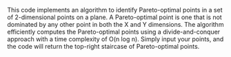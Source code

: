 This code implements an algorithm to identify Pareto-optimal points in a set of 2-dimensional points on a plane. A Pareto-optimal point is one that is not dominated by any other point in both the X and Y dimensions. The algorithm efficiently computes the Pareto-optimal points using a divide-and-conquer approach with a time complexity of O(n log n). Simply input your points, and the code will return the top-right staircase of Pareto-optimal points.

